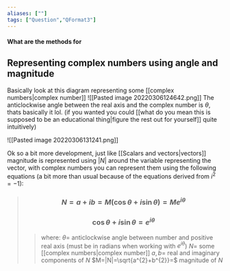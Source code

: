 ```yaml
---
aliases: [""]
tags: ["Question","QFormat3"]
---
```


#### What are the methods for
## Representing complex numbers using angle and magnitude
Basically look at this diagram representing some [[complex numbers|complex number]]
![[Pasted image 20220306124642.png]]
The anticlockwise angle between the real axis and the complex number is $\theta$, thats basically it lol. (if you wanted you could [[what do you mean this is supposed to be an educational thing|figure the rest out for yourself]] quite intuitively)

![[Pasted image 20220306131241.png]]

Ok so a bit more development, just like [[Scalars and vectors|vectors]] magnitude is represented using $|N|$ around the variable representing the vector, with complex numbers you can represent them using the following equations (a bit more than usual because of the equations derived from $i^{2}=-1$):
> ### $$ N = a+ib = M(\cos\theta+i\sin\theta) = Me^{i\theta} $$ 
> ### $$ \cos\theta+i\sin\theta = e^{i\theta} $$ 
>> where:
>> $\theta=$ anticlockwise angle between number and positive real axis (must be in radians when working with $e^{i\theta}$) 
>> $N=$ some [[complex numbers|complex number]]
>> $a,b=$ real and imaginary components of $N$
>> $M=|N|=\sqrt{a^{2}+b^{2}}=$ magnitude of $N$